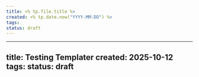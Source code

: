```yaml
---
title: <% tp.file.title %>
created: <% tp.date.now("YYYY-MM-DD") %>
tags: 
status: draft
---
```

---
title: Testing Templater
created: 2025-10-12
tags: 
status: draft
---

